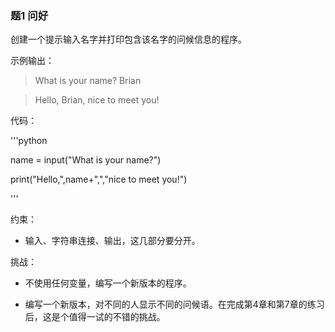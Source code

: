 ### 题1 问好

创建一个提示输入名字并打印包含该名字的问候信息的程序。

示例输出：

> What is your name? Brian

> Hello, Brian, nice to meet you!

代码：

'''python

name = input("What is your name?")

print("Hello,",name+",","nice to meet you!")

'''

约束：

- 输入、字符串连接、输出，这几部分要分开。

挑战：

- 不使用任何变量，编写一个新版本的程序。

- 编写一个新版本，对不同的人显示不同的问候语。在完成第4章和第7章的练习后，这是个值得一试的不错的挑战。
